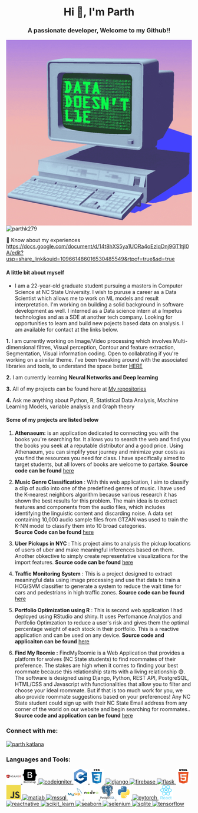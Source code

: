 <h1 align="center">Hi 👋, I'm Parth</h1>
<h3 align="center">A passionate developer, Welcome to my Github!!</h3>
<img align="right" alt="Coding" width="1000" src="img/giphy.gif">
<br>

<p align="left"> <img src="https://komarev.com/ghpvc/?username=parthk279&label=Profile%20views&color=0e75b6&style=flat" alt="parthk279" /> </p>

📄 Know about my experiences https://docs.google.com/document/d/14t8hXS5ya1UORa4oEzIqDnj9GT1tjI0A/edit?usp=share_link&ouid=109661486016530485549&rtpof=true&sd=true

#### A little bit about myself
- I am a 22-year-old graduate student pursuing a masters in Computer Science at NC State University. I wish to puruse a career as a Data Scientist which allows me to work on ML models and result interpretation. I'm working on building a solid background in software development as well. I interned as a Data science intern at a Impetus technologies and as a SDE at another tech company. Looking for opportunities to learn and build new pojects based data on analysis. I am available for contact at the links below.


**1.** I am currently working on Image/Video processing which involves Multi-dimensional filtres, Visual perception, Contour and feature extraction,  Segmentation, Visual information coding. Open to collabrating if you're working on a similar theme. I've been tweaking around with the associated 
libraries and tools, to understand the space better [HERE](https://colab.research.google.com/drive/1nasMwzfYEpgxhnq25SkGmA-raujszEhs#scrollTo=-SiZOS3tRPqX) 

**2.** I am currently learning **Neural Networks and Deep learning**

**3.** All of my projects can be found here at [My repositories](https://github.com/parthk279?tab=repositories)

**4.** Ask me anything about Python, R, Statistical Data Analysis, Machine Learning Models, variable analysis and Graph theory


#### Some of my projects are listed below


1. **Athenaeum:** is an application dedicated to connecting you with the books you're searching for. It allows you to search the web and find you the books you seek at a reputable distributor and a good price. Using Athenaeum, you can simplify your journey and minimize your costs as you find the resources you need for class. I have specifically aimed to target students, but all lovers of books are welcome to partake. **Source code can be found** [here](https://github.com/parthk279/Athenaeum) 
2. **Music Genre Classification** : With this web application, I aim to classify a clip of audio into one of the predefined genres of music. I have used the K-nearest neighbors algorithm because various research it has shown the best results for this problem. The main idea is to extract features and components from the audio files, which includes identifying the linguistic content and discarding noise. A data set containing 10,000 audio sample files from GTZAN was used to train the K-NN model to classify them into 10 broad categories.<br> **Source Code can be found** [here](https://github.com/parthk279/Music-Genre-Classification)

3. **Uber Pickups in NYC** : This project aims to analysis the pickup locations of users of uber and make meaningful inferences based on them. Another obkective to simply create representative visualizations for the import features. **Source code can be found** [here](https://github.com/suryasashankgundepudi/Pairs_Trading)

4. **Traffic Monitoring System** : This is a project designed to extract meaningful data using image processing and use that data to train a HOG/SVM classifier to generate a system to reduce the wait time for cars and pedestrians in high traffic zones. **Source code can be found** [here](https://github.com/parthk279/Traffic-Monitoring-System)


5. **Portfolio Optimization using R** : This is second web application I had deployed using RStudio and shiny. It uses Perfomance Analytics and Portfolio Optimzation to reduce a user's risk and gives them the optimal percentage weight of each stock in their portfolio. This is a reactive application and can be used on any device. **Source code and applicaiton can be found** [here](https://github.com/suryasashankgundepudi/investment-management-and-portfolio-optimization)


6. **Find My Roomie :** FindMyRoomie is a Web Application that provides a platform for wolves (NC State students) to find roommates of their preference. The stakes are high when it comes to finding your best roommate because this relationship starts with a living relationship 😅. The software is designed using Django, Python, REST API, PostgreSQL, HTML/CSS and Javascript with functionalities that allow you to filter and choose your ideal roommate. But if that is too much work for you, we also provide roommate suggestions based on your preferences! Any NC State student could sign up with their NC State Email address from any corner of the world on our website and begin searching for roommates.. **Source code and application can be found** [here](https://github.com/Nikhil1912/FindMyRoomie_2.0)



<h3 align="left">Connect with me:</h3>
<p align="left">
<a href="https://www.linkedin.com/in/parth-katlana-945044a6" target="blank"><img align="center" src="https://raw.githubusercontent.com/rahuldkjain/github-profile-readme-generator/master/src/images/icons/Social/linked-in-alt.svg" alt="parth katlana" height="30" width="40" /></a>
</p>

<h3 align="left">Languages and Tools:</h3>
<p align="left"> <a href="https://angular.io" target="_blank" rel="noreferrer"> <img src="https://raw.githubusercontent.com/devicons/devicon/master/icons/angularjs/angularjs-original-wordmark.svg" alt="angularjs" width="40" height="40"/> </a> <a href="https://getbootstrap.com" target="_blank" rel="noreferrer"> <img src="https://raw.githubusercontent.com/devicons/devicon/master/icons/bootstrap/bootstrap-plain-wordmark.svg" alt="bootstrap" width="40" height="40"/> </a> <a href="https://codeigniter.com" target="_blank" rel="noreferrer"> <img src="https://cdn.worldvectorlogo.com/logos/codeigniter.svg" alt="codeigniter" width="40" height="40"/> </a> <a href="https://www.w3schools.com/cpp/" target="_blank" rel="noreferrer"> <img src="https://raw.githubusercontent.com/devicons/devicon/master/icons/cplusplus/cplusplus-original.svg" alt="cplusplus" width="40" height="40"/> </a> <a href="https://www.w3schools.com/css/" target="_blank" rel="noreferrer"> <img src="https://raw.githubusercontent.com/devicons/devicon/master/icons/css3/css3-original-wordmark.svg" alt="css3" width="40" height="40"/> </a> <a href="https://www.djangoproject.com/" target="_blank" rel="noreferrer"> <img src="https://cdn.worldvectorlogo.com/logos/django.svg" alt="django" width="40" height="40"/> </a> <a href="https://firebase.google.com/" target="_blank" rel="noreferrer"> <img src="https://www.vectorlogo.zone/logos/firebase/firebase-icon.svg" alt="firebase" width="40" height="40"/> </a> <a href="https://flask.palletsprojects.com/" target="_blank" rel="noreferrer"> <img src="https://www.vectorlogo.zone/logos/pocoo_flask/pocoo_flask-icon.svg" alt="flask" width="40" height="40"/> </a> <a href="https://www.w3.org/html/" target="_blank" rel="noreferrer"> <img src="https://raw.githubusercontent.com/devicons/devicon/master/icons/html5/html5-original-wordmark.svg" alt="html5" width="40" height="40"/> </a> <a href="https://developer.mozilla.org/en-US/docs/Web/JavaScript" target="_blank" rel="noreferrer"> <img src="https://raw.githubusercontent.com/devicons/devicon/master/icons/javascript/javascript-original.svg" alt="javascript" width="40" height="40"/> </a> <a href="https://www.mathworks.com/" target="_blank" rel="noreferrer"> <img src="https://upload.wikimedia.org/wikipedia/commons/2/21/Matlab_Logo.png" alt="matlab" width="40" height="40"/> </a> <a href="https://www.microsoft.com/en-us/sql-server" target="_blank" rel="noreferrer"> <img src="https://www.svgrepo.com/show/303229/microsoft-sql-server-logo.svg" alt="mssql" width="40" height="40"/> </a> <a href="https://www.mysql.com/" target="_blank" rel="noreferrer"> <img src="https://raw.githubusercontent.com/devicons/devicon/master/icons/mysql/mysql-original-wordmark.svg" alt="mysql" width="40" height="40"/> </a> <a href="https://nodejs.org" target="_blank" rel="noreferrer"> <img src="https://raw.githubusercontent.com/devicons/devicon/master/icons/nodejs/nodejs-original-wordmark.svg" alt="nodejs" width="40" height="40"/> </a><a href="https://www.postgresql.org" target="_blank" rel="noreferrer"> <img src="https://raw.githubusercontent.com/devicons/devicon/master/icons/postgresql/postgresql-original-wordmark.svg" alt="postgresql" width="40" height="40"/> </a> <a href="https://www.python.org" target="_blank" rel="noreferrer"> <img src="https://raw.githubusercontent.com/devicons/devicon/master/icons/python/python-original.svg" alt="python" width="40" height="40"/> </a> <a href="https://pytorch.org/" target="_blank" rel="noreferrer"> <img src="https://www.vectorlogo.zone/logos/pytorch/pytorch-icon.svg" alt="pytorch" width="40" height="40"/> </a> <a href="https://reactjs.org/" target="_blank" rel="noreferrer"> <img src="https://raw.githubusercontent.com/devicons/devicon/master/icons/react/react-original-wordmark.svg" alt="react" width="40" height="40"/> </a> <a href="https://reactnative.dev/" target="_blank" rel="noreferrer"> <img src="https://reactnative.dev/img/header_logo.svg" alt="reactnative" width="40" height="40"/> </a> <a href="https://scikit-learn.org/" target="_blank" rel="noreferrer"> <img src="https://upload.wikimedia.org/wikipedia/commons/0/05/Scikit_learn_logo_small.svg" alt="scikit_learn" width="40" height="40"/> </a> <a href="https://seaborn.pydata.org/" target="_blank" rel="noreferrer"> <img src="https://seaborn.pydata.org/_images/logo-mark-lightbg.svg" alt="seaborn" width="40" height="40"/> </a> <a href="https://www.selenium.dev" target="_blank" rel="noreferrer"> <img src="https://raw.githubusercontent.com/detain/svg-logos/780f25886640cef088af994181646db2f6b1a3f8/svg/selenium-logo.svg" alt="selenium" width="40" height="40"/> </a> <a href="https://www.sqlite.org/" target="_blank" rel="noreferrer"> <img src="https://www.vectorlogo.zone/logos/sqlite/sqlite-icon.svg" alt="sqlite" width="40" height="40"/> </a> <a href="https://www.tensorflow.org" target="_blank" rel="noreferrer"> <img src="https://www.vectorlogo.zone/logos/tensorflow/tensorflow-icon.svg" alt="tensorflow" width="40" height="40"/> </a> </p>
